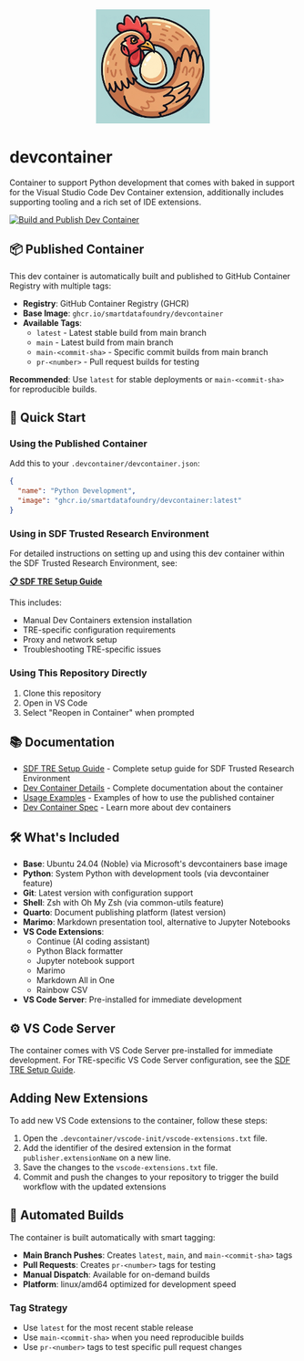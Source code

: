 <div align="center">
  <img src="assets/ouroboros-chicken-logo.png" alt="devcontainer logo" width="200" height="200">
</div>

# devcontainer

Container to support Python development that comes with baked in support for the Visual Studio Code Dev Container extension, additionally includes supporting tooling and a rich set of IDE extensions.

[![Build and Publish Dev Container](https://github.com/smartdatafoundry/devcontainer/actions/workflows/build-devcontainer.yml/badge.svg)](https://github.com/smartdatafoundry/devcontainer/actions/workflows/build-devcontainer.yml)

## 📦 Published Container

This dev container is automatically built and published to GitHub Container Registry with multiple tags:

- **Registry**: GitHub Container Registry (GHCR)  
- **Base Image**: `ghcr.io/smartdatafoundry/devcontainer`
- **Available Tags**:
  - `latest` - Latest stable build from main branch
  - `main` - Latest build from main branch  
  - `main-<commit-sha>` - Specific commit builds from main branch
  - `pr-<number>` - Pull request builds for testing

**Recommended**: Use `latest` for stable deployments or `main-<commit-sha>` for reproducible builds.

## 🚀 Quick Start

### Using the Published Container

Add this to your `.devcontainer/devcontainer.json`:

```json
{
  "name": "Python Development",
  "image": "ghcr.io/smartdatafoundry/devcontainer:latest"
}
```

### Using in SDF Trusted Research Environment

For detailed instructions on setting up and using this dev container within the SDF Trusted Research Environment, see:

**[📋 SDF TRE Setup Guide](SDF_TRE_SETUP.md)**

This includes:
- Manual Dev Containers extension installation
- TRE-specific configuration requirements
- Proxy and network setup
- Troubleshooting TRE-specific issues

### Using This Repository Directly

1. Clone this repository
2. Open in VS Code
3. Select "Reopen in Container" when prompted

## 📚 Documentation

- [SDF TRE Setup Guide](SDF_TRE_SETUP.md) - Complete setup guide for SDF Trusted Research Environment
- [Dev Container Details](DEVCONTAINER.md) - Complete documentation about the container
- [Usage Examples](examples/USAGE.md) - Examples of how to use the published container
- [Dev Container Spec](https://containers.dev) - Learn more about dev containers

## 🛠️ What's Included

- **Base**: Ubuntu 24.04 (Noble) via Microsoft's devcontainers base image
- **Python**: System Python with development tools (via devcontainer feature)
- **Git**: Latest version with configuration support
- **Shell**: Zsh with Oh My Zsh (via common-utils feature)
- **Quarto**: Document publishing platform (latest version)
- **Marimo**: Markdown presentation tool, alternative to Jupyter Notebooks
- **VS Code Extensions**:
  - Continue (AI coding assistant)
  - Python Black formatter
  - Jupyter notebook support
  - Marimo
  - Markdown All in One
  - Rainbow CSV
- **VS Code Server**: Pre-installed for immediate development

## ⚙️ VS Code Server

The container comes with VS Code Server pre-installed for immediate development. For TRE-specific VS Code Server configuration, see the [SDF TRE Setup Guide](SDF_TRE_SETUP.md).

## Adding New Extensions
To add new VS Code extensions to the container, follow these steps:
1. Open the `.devcontainer/vscode-init/vscode-extensions.txt` file.
2. Add the identifier of the desired extension in the format `publisher.extensionName` on a new line.
3. Save the changes to the `vscode-extensions.txt` file.
4. Commit and push the changes to your repository to trigger the build workflow with the updated extensions

## 🔄 Automated Builds

The container is built automatically with smart tagging:

- **Main Branch Pushes**: Creates `latest`, `main`, and `main-<commit-sha>` tags
- **Pull Requests**: Creates `pr-<number>` tags for testing
- **Manual Dispatch**: Available for on-demand builds
- **Platform**: linux/amd64 optimized for development speed

### Tag Strategy
- Use `latest` for the most recent stable release
- Use `main-<commit-sha>` when you need reproducible builds
- Use `pr-<number>` tags to test specific pull request changes
